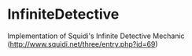# InfiniteDetective
Implementation of Squidi's Infinite Detective Mechanic (http://www.squidi.net/three/entry.php?id=69)
